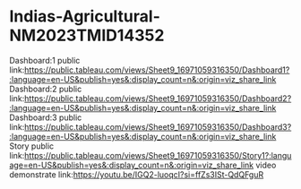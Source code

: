 # Indias-Agricultural-NM2023TMID14352
Dashboard:1 public link:https://public.tableau.com/views/Sheet9_16971059316350/Dashboard1?:language=en-US&publish=yes&:display_count=n&:origin=viz_share_link
Dashboard:2 public link:https://public.tableau.com/views/Sheet9_16971059316350/Dashboard2?:language=en-US&publish=yes&:display_count=n&:origin=viz_share_link
Dashboard:3 public link:https://public.tableau.com/views/Sheet9_16971059316350/Dashboard3?:language=en-US&publish=yes&:display_count=n&:origin=viz_share_link
Story public link:https://public.tableau.com/views/Sheet9_16971059316350/Story1?:language=en-US&publish=yes&:display_count=n&:origin=viz_share_link
video demonstrate link:https://youtu.be/IGQ2-luoqcI?si=ffZs3ISt-QdQFguR
